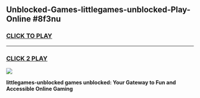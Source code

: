 
## Unblocked-Games-littlegames-unblocked-Play-Online #8f3nu
<h3>
<a href="https://news.freeplayer.one?title=littlegames-unblocked&ref=3">CLICK TO PLAY</a></h3>
<hr>

<h3>
<a href="https://news.freeplayer.one?title=littlegames-unblocked&ref=3">CLICK 2 PLAY</a>
  
</h3>

<a href="https://news.freeplayer.one?title=littlegames-unblocked&ref=3"><img src="https://clearcache.store/games.png"></a>


**littlegames-unblocked games unblocked: Your Gateway to Fun and Accessible Online Gaming**
